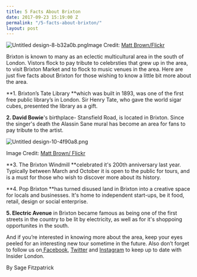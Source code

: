 ```yaml
---
title: 5 Facts About Brixton
date: 2017-09-23 15:19:00 Z
permalink: "/5-facts-about-brixton/"
layout: post
---
```


![Untitled design-8-b32a0b.png](/uploads/Untitled%20design-8-b32a0b.png)Image Credit: [Matt Brown/Flickr](https://www.flickr.com/photos/londonmatt/6076416139/in/photolist-afXdPv-afXez4-4yfjgh-4yejCq-4yb27v-dFU6df-eWJMg-8jDco8-4yb2JT-4y9iVr-4ydJSy-4ydxes-nVN5Py-eWJMm-4ydGQw-4yexpU-4y9WHB-bx3Bs-4yaZMH-bx2tK-bx2tL-4y9whn-dFNG6t-4yfc1q-4ydtbU-4ydstw-eWJMh-bx3Bt-4y9ft8-bx2tN-bx2tP-4ydqzC-4yeu75-eWJMi-4vtK3q-4yeodL-4y9rGR-4yaZhP-4y9Aix-4y9CNH-4ydPv5-4yaYF8-4ydRsN-4y9eS4-4ydUwY-4ydKvA-4ydQLw-4y9zbP-4yfhRQ-dFU7tm/)

Brixton is known to many as an eclectic multicultural area in the south of London. Vistors flock to pay tribute to celebrsties that grew up in the area, to visit Brixton Market and to flock to music venues in the area. Here are just five facts about Brixton for those wishing to know a little bit more about the area. 

**1. Brixton’s Tate Library **which was built in 1893, was one of the first free public library’s in London. Sir Henry Tate, who gave the world sigar cubes, presented the library as a gift. 

**2. David Bowie**'s birthplace- Stansfield Road, is located in Brixton. Since the singer's death the Alassin Sane mural has become an area for fans to pay tribute to the artist. 

![Untitled design-10-4f90a8.png](/uploads/Untitled%20design-10-4f90a8.png)

Image Credit: [Matt Brown/ Flickr](https://www.flickr.com/photos/londonmatt/8843233033/in/photolist-etrT64-pzMM4-4yaX38-4yfiBW-4yaY1t-4ydNvG-4ydvbC-bx2tM-4ydJd1-4y9xAg-4y9sr2-4ydqV3-dFU6R9-4y9DrV-4yffa3-5TsRmy-4ydN1d-4ydDcJ-4yfhb7-4ydvWo-hPkXwN-hPkWUp-hPk85i-hPkSio-6Q8jTr-5g5Vkn-5gacbN-bDhLTa-abhBnQ-abeKZt-uhGH83-7AcEAd-7LZ4TT-svs1d-KRkQF-7u37M7-hPkti3-neHph-7LZ41T-neHpo-neHpc-4GQM3u-5g5V8r-hfLXu-hfLWD-77sQxB-5WJswM-3M5dz-4udV2u-e6S9E9)

**3. The Brixton Windmill **celebrated it's 200th anniversary last year. Typically between March and October it is open to the public for tours, and is a must for those who wish to discover more about its history. 

**4. Pop Brixton **has turned disused land in Brixton into a creative space for locals and businesses. It's home to independent start-ups, be it food, retail, design or social enterprise.

**5. Electric Avenue** in Brixton became famous as being one of the first streets in the country to be lit by electricity, as well as for it's shoppoing opportunites in the south. 

And if you’re interested in knowing more about the area, keep your eyes peeled for an interesting new tour sometime in the future. Also don’t forget to follow us on[ Facebook](http://facebook.com/insiderlondon/?fref=ts), [Twitter](https://twitter.com/insiderlondon) and [Instagram](https://www.instagram.com/insiderlondontours/) to keep up to date with Insider London.

By Sage Fitzpatrick